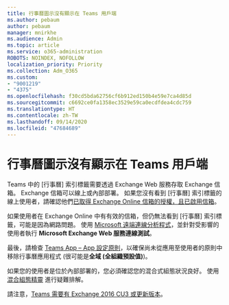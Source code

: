 ```yaml
---
title: 行事曆圖示沒有顯示在 Teams 用戶端
ms.author: pebaum
author: pebaum
manager: mnirkhe
ms.audience: Admin
ms.topic: article
ms.service: o365-administration
ROBOTS: NOINDEX, NOFOLLOW
localization_priority: Priority
ms.collection: Adm_O365
ms.custom:
- "9001219"
- "4375"
ms.openlocfilehash: f30cd5bda62756cf6b912ed150b4e59e7ca4d85d
ms.sourcegitcommit: c6692ce0fa1358ec3529e59ca0ecdfdea4cdc759
ms.translationtype: HT
ms.contentlocale: zh-TW
ms.lasthandoff: 09/14/2020
ms.locfileid: "47684689"
---
```

# <a name="calendar-icon-not-showing-in-teams-client"></a>行事曆圖示沒有顯示在 Teams 用戶端

Teams 中的 [行事曆] 索引標籤需要透過 Exchange Web 服務存取 Exchange 信箱。 Exchange 信箱可以線上或內部部署。 如果您沒有看到 [行事曆] 索引標籤的線上使用者，請確認他們[已取得 Exchange Online 信箱的授權，且已啟用信箱](https://docs.microsoft.com/exchange/recipients-in-exchange-online/create-user-mailboxes)。

如果使用者在 Exchange Online 中有有效的信箱，但仍無法看到 [行事曆] 索引標籤，可能是因為網路問題。 使用 [Microsoft 遠端連線分析程式](https://testconnectivity.microsoft.com/)，並針對受影響的使用者執行 **Microsoft Exchange Web 服務連線測試**。

最後，請檢查 [Teams App – App 設定原則](https://admin.teams.microsoft.com/policies/app-setup)，以確保尚未從應用至使用者的原則中移除行事曆應用程式 (很可能是**全域 (全組織預設值)**)。

如果您的使用者是位於內部部署的，您必須確認您的混合式組態狀況良好。 使用[混合組態精靈](https://docs.microsoft.com/exchange/hybrid-deployment/hybrid-agent) 進行疑難排解。

請注意，[Teams 需要有 Exchange 2016 CU3 或更新版本](https://docs.microsoft.com/microsoftteams/exchange-teams-interact)。
